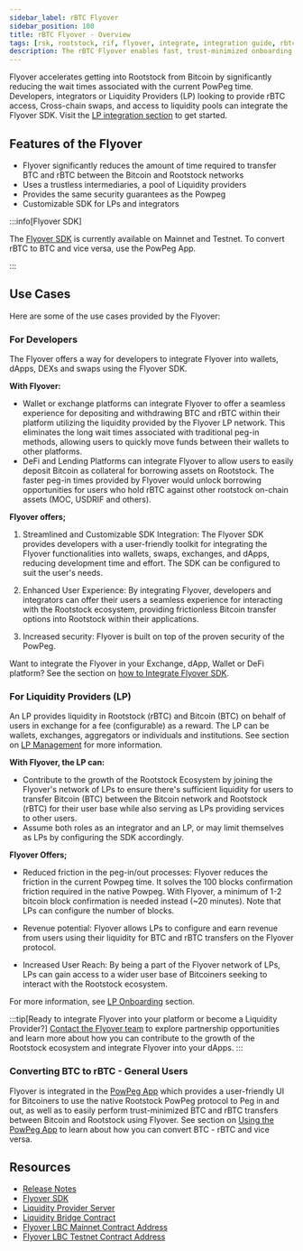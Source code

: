 ```yaml
---
sidebar_label: rBTC Flyover
sidebar_position: 100
title: rBTC Flyover - Overview
tags: [rsk, rootstock, rif, flyover, integrate, integration guide, rbtc, powpeg]
description: The rBTC Flyover enables fast, trust-minimized onboarding of users into the Rootstock ecosystem from Bitcoin with less friction. It improves the usability for bitcoiners and integrators to interact with the Rootstock ecosystem via the Powpeg and Flyover SDK.
---
```


Flyover accelerates getting into Rootstock from Bitcoin by significantly reducing the wait times associated with the current PowPeg time. Developers, integrators or Liquidity Providers (LP) looking to provide rBTC access, Cross-chain swaps, and access to liquidity pools can integrate the Flyover SDK. Visit the [LP integration section](/developers/integrate/flyover/LP/) to get started.

## Features of the Flyover
* Flyover significantly reduces the amount of time required to transfer BTC and rBTC between the Bitcoin and Rootstock networks
* Uses a trustless intermediaries, a pool of Liquidity providers
* Provides the same security guarantees as the Powpeg
* Customizable SDK for LPs and integrators 

:::info[Flyover SDK]

The [Flyover SDK](https://github.com/rsksmart/flyover-sdk) is currently available on Mainnet and Testnet. 
To convert rBTC to BTC and vice versa, use the PowPeg App.

:::

## Use Cases

Here are some of the use cases provided by the Flyover:

### For Developers

The Flyover offers a way for developers to integrate Flyover into wallets, dApps, DEXs and swaps using the Flyover SDK. 

**With Flyover:**
* Wallet or exchange platforms can integrate Flyover to offer a seamless experience for depositing and withdrawing BTC and rBTC within their platform utilizing the liquidity provided by the Flyover LP network. This eliminates the long wait times associated with traditional peg-in methods, allowing users to quickly move funds between their wallets to other platforms.
* DeFi and Lending Platforms can integrate Flyover to allow users to easily deposit Bitcoin as collateral for borrowing assets on Rootstock. The faster peg-in times provided by Flyover would unlock borrowing opportunities for users who hold rBTC against other rootstock on-chain assets (MOC, USDRIF and others).

**Flyover offers;**

1. Streamlined and Customizable SDK Integration: The Flyover SDK provides developers with a user-friendly toolkit for integrating the Flyover functionalities into wallets, swaps, exchanges, and dApps, reducing development time and effort. The SDK can be configured to suit the user's needs.

2. Enhanced User Experience: By integrating Flyover, developers and integrators can offer their users a seamless experience for interacting with the Rootstock ecosystem, providing frictionless Bitcoin transfer options into Rootstock within their applications.

3. Increased security: Flyover is built on top of the proven security of the PowPeg.

Want to integrate the Flyover in your Exchange, dApp, Wallet or DeFi platform? See the section on [how to Integrate Flyover SDK](/developers/integrate/flyover/sdk/).


### For Liquidity Providers (LP)
An LP provides liquidity in Rootstock (rBTC) and Bitcoin (BTC) on behalf of users in exchange for a fee (configurable) as a reward. The LP can be wallets, exchanges, aggregators or individuals and institutions. See section on [LP Management](/developers/integrate/flyover/LP/management/) for more information.

**With Flyover, the LP can:** 
* Contribute to the growth of the Rootstock Ecosystem by joining the Flyover's network of LPs to ensure there's sufficient liquidity for users to transfer Bitcoin (BTC) between the Bitcoin network and Rootstock (rBTC) for their user base while also serving as LPs providing services to other users.
* Assume both roles as an integrator and an LP, or may limit themselves as LPs by configuring the SDK accordingly.

**Flyover Offers;**
* Reduced friction in the peg-in/out processes: Flyover reduces the friction in the current Powpeg time. It solves the 100 blocks confirmation friction required in the native Powpeg.  With Flyover, a minimum of 1-2 bitcoin block confirmation is needed instead (~20 minutes). Note that LPs can configure the number of blocks.

* Revenue potential: Flyover allows LPs to configure and earn revenue from users using their liquidity for BTC and rBTC transfers on the Flyover protocol. 

* Increased User Reach: By being a part of the Flyover network of LPs, LPs can gain access to a wider user base of Bitcoiners seeking to interact with the Rootstock ecosystem.

For more information, see [LP Onboarding](/developers/integrate/flyover/LP/) section.

:::tip[Ready to integrate Flyover into your platform or become a Liquidity Provider?]
[Contact the Flyover team](https://rootstock.io/contact/) to explore partnership opportunities and learn more about how you can contribute to the growth of the Rootstock ecosystem and integrate Flyover into your dApps.
:::

### Converting BTC to rBTC - General Users

Flyover is integrated in the [PowPeg App](http://powpeg.rootstock.io) which provides a user-friendly UI for Bitcoiners to use the native Rootstock PowPeg protocol to Peg in and out, as well as to easily perform trust-minimized BTC and rBTC transfers between Bitcoin and Rootstock using Flyover. See section on [Using the PowPeg App](/resources/guides/powpeg-app/) to learn about how you can convert BTC - rBTC and vice versa.


## Resources
- [Release Notes](https://github.com/rsksmart/flyover-sdk/releases)
- [Flyover SDK](https://github.com/rsksmart/flyover-sdk)
- [Liquidity Provider Server](https://github.com/rsksmart/liquidity-provider-server?tab=readme-ov-file)
- [Liquidity Bridge Contract](https://github.com/rsksmart/liquidity-bridge-contract)
- [Flyover LBC Mainnet Contract Address](https://explorer.rootstock.io/address/0xaa9caf1e3967600578727f975f283446a3da6612)
- [Flyover LBC Testnet Contract Address](https://explorer.testnet.rootstock.io/address/0xc2a630c053d12d63d32b025082f6ba268db18300)